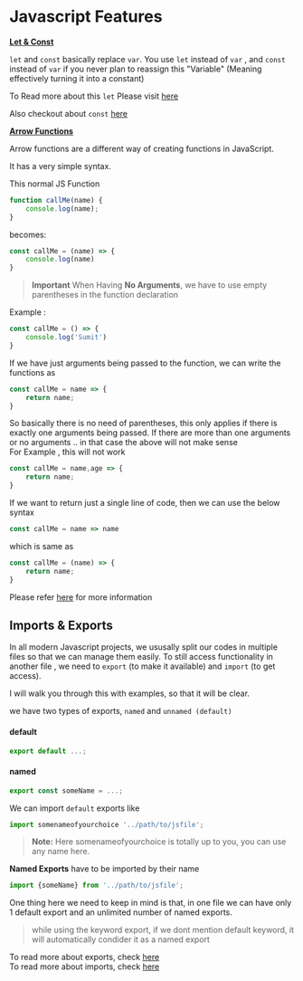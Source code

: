 # Javascript Features

<b><u>Let & Const</u></b>

`let` and `const` basically replace `var`.
You use `let` instead of `var` , and `const` instead of `var` if you never plan to reassign this "Variable" (Meaning effectively turning it into a constant)

To Read more about this `let` Please visit <a href="https://developer.mozilla.org/en-US/docs/Web/JavaScript/Reference/Statements/let">here</a>

Also checkout about `const` <a href="https://developer.mozilla.org/en-US/docs/Web/JavaScript/Reference/Statements/const">here</a>

<b><u>Arrow Functions</u></b>

Arrow functions are a different way of creating functions in JavaScript.

It has a very simple syntax.

This normal JS Function <br />

```JavaScript
function callMe(name) {
    console.log(name);
}
```
becomes:
``` JavaScript
const callMe = (name) => {
    console.log(name)
}
```
> <b>Important</b>
When Having <b>No Arguments</b>, we have to use empty parentheses in the function declaration

Example :
``` JavaScript
const callMe = () => {
    console.log('Sumit')
}
```

If we have just arguments being passed to the function, we can write the functions as

``` JavaScript
const callMe = name => {
    return name;
}
```
So basically there is no need of parentheses, this only applies if there is exactly one arguments being passed. If there are more than one arguments or no arguments .. in that case the above will not make sense \
For Example , this will not work

``` JavaScript
const callMe = name,age => {
    return name;
}
```

If we want to return just a single line of code, then we can use the below syntax
``` JavaScript
const callMe = name => name
```
which is same as
``` Javascript
const callMe = (name) => {
    return name;
}
```
Please refer <a href="https://developer.mozilla.org/en-US/docs/Web/JavaScript/Reference/Functions/Arrow_functions">here</a> for more information

## Imports & Exports

In all modern Javascript projects, we ususally split our codes in multiple files so that we can manage them easily.
To still access functionality in another file , we need to `export` (to make it available) and `import` (to get access).

I will walk you through this with examples, so that it will be clear.

we have two types of exports, `named` and `unnamed (default)`

#### default
``` JavaScript
export default ...;
```

#### named
``` JavaScript
export const someName = ...;
```

We can import `default` exports like 
``` JavaScript
import somenameofyourchoice '../path/to/jsfile';
```

> <b>Note:</b> Here somenameofyourchoice is totally up to you, you can use any name here.

<b>Named Exports</b> have to be imported by their name

``` JavaScript
import {someName} from '../path/to/jsfile';
```

One thing here we need to keep in mind is that, in one file we can have only 1 default export and an unlimited number of named exports.

> while using the keyword export, if we dont mention default keyword, it will automatically condider it as a named export

To read more about exports, check <a href="https://developer.mozilla.org/en-US/docs/web/javascript/reference/statements/export">here</a> \
To read more about imports, check <a href="https://developer.mozilla.org/en-US/docs/Web/JavaScript/Reference/Statements/import">here</a>
